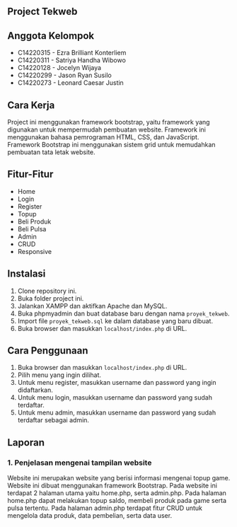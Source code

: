 ## Project Tekweb

## Anggota Kelompok
- C14220315 - Ezra Brilliant Konterliem
- C14220311 - Satriya Handha Wibowo
- C14220128 - Jocelyn Wijaya
- C14220299 - Jason Ryan Susilo
- C14220273 - Leonard Caesar Justin

## Cara Kerja
Project ini menggunakan framework bootstrap, yaitu framework yang digunakan untuk mempermudah pembuatan website. Framework ini menggunakan bahasa pemrograman HTML, CSS, dan JavaScript. Framework Bootstrap ini menggunakan sistem grid untuk memudahkan pembuatan tata letak website.

## Fitur-Fitur
- Home
- Login
- Register
- Topup
- Beli Produk
- Beli Pulsa
- Admin
- CRUD
- Responsive

## Instalasi
1. Clone repository ini.
2. Buka folder project ini.
3. Jalankan XAMPP dan aktifkan Apache dan MySQL.
4. Buka phpmyadmin dan buat database baru dengan nama `proyek_tekweb`.
5. Import file `proyek_tekweb.sql` ke dalam database yang baru dibuat.
6. Buka browser dan masukkan `localhost/index.php` di URL.

## Cara Penggunaan
1. Buka browser dan masukkan `localhost/index.php` di URL.
2. Pilih menu yang ingin dilihat.
3. Untuk menu register, masukkan username dan password yang ingin didaftarkan.
4. Untuk menu login, masukkan username dan password yang sudah terdaftar.
5. Untuk menu admin, masukkan username dan password yang sudah terdaftar sebagai admin.

## Laporan
### 1. Penjelasan mengenai tampilan website
Website ini merupakan website yang berisi informasi mengenai topup game. Website ini dibuat menggunakan framework Bootstrap. Pada website ini terdapat 2 halaman utama yaitu home.php, serta admin.php. Pada halaman home.php dapat melakukan topup saldo, membeli produk pada game serta pulsa tertentu. Pada halaman admin.php terdapat fitur CRUD untuk mengelola data produk, data pembelian, serta data user.
